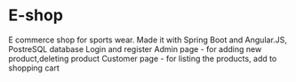 # E-shop
E commerce shop for sports wear. 
Made it with Spring Boot and Angular.JS, PostreSQL database
Login and register 
Admin page - for adding new product,deleting product
Customer page - for listing the products, add to shopping cart 
